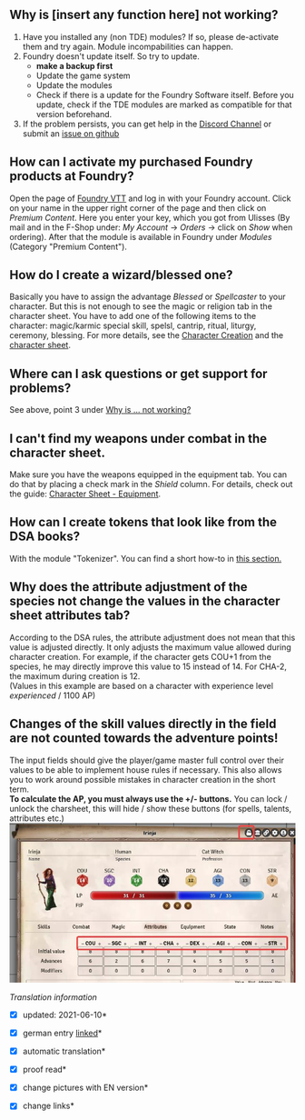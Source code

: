 ## Why is [insert any function here] not working?  

1. Have you installed any (non TDE) modules? If so, please de-activate them and try again. Module incompabilities can happen.
2. Foundry doesn't update itself. So try to update.  
	* **make a backup first**  
	* Update the game system  
	* Update the modules  
	* Check if there is a update for the Foundry Software itself. Before you update, check if the TDE modules are marked as compatible for that version beforehand. 
3. If the problem persists, you can get help in the [Discord Channel](https://discord.com/channels/170995199584108546/807029112215830588) or submit an [issue on github](https://github.com/Plushtoast/dsa5-foundryVTT/issues)

## How can I activate my purchased Foundry products at Foundry?
Open the page of [Foundry VTT](https://foundryvtt.com/) and log in with your Foundry account. Click on your name in the upper right corner of the page and then click on 
*Premium Content*. Here you enter your key, which you got from Ulisses (By mail and in the F-Shop under: *My Account* -> *Orders* -> click on *Show* when ordering). After that the module is available in Foundry under *Modules* (Category "Premium Content").

## How do I create a wizard/blessed one?
Basically you have to assign the advantage *Blessed* or *Spellcaster* to your character. But this is not enough to see the magic or religion tab in the character sheet. You have to add one of the following items to the character: magic/karmic special skill, spelsl, cantrip, ritual, liturgy, ceremony, blessing.
For more details, see the [Character Creation](en-character-creation) and the [character sheet](en-character-sheet).

## Where can I ask questions or get support for problems?
See above, point 3 under [Why is ... not working?](#why-is-insert-any-function-here-not-working)

## I can't find my weapons under combat in the character sheet.
Make sure you have the weapons equipped in the equipment tab. You can do that by placing a check mark in the *Shield* column. For details, check out the guide: [Character Sheet - Equipment](en-charactersheet#5-equipment).  

## How can I create tokens that look like from the DSA books?
With the module "Tokenizer". You can find a short how-to in [this section.](en-character-creation#11-portrait-and-token)

## Why does the attribute adjustment of the species not change the values in the character sheet attributes tab?
According to the DSA rules, the attribute adjustment does not mean that this value is adjusted directly. It only adjusts the maximum value allowed during character creation.
For example, if the character gets COU+1 from the species, he may directly improve this value to 15 instead of 14. For CHA-2, the maximum during creation is 12.  
(Values in this example are based on a character with experience level *experienced* / 1100 AP)

## Changes of the skill values directly in the field are not counted towards the adventure points!
The input fields should give the player/game master full control over their values to be able to implement house rules if necessary. This also allows you to work around possible mistakes in character creation in the short term.  
**To calculate the AP, you must always use the +/- buttons.** You can lock / unlock the charsheet, this will hide / show these buttons (for spells, talents, attributes etc.)  
![lock and unlock](images/en-faq-01.jpg)


*Translation information*  
*[x] updated: 2021-06-10*  
*[x] german entry [linked](de/de-FAQ.md)*  
*[x] automatic translation*  
*[x] proof read*  
*[x] change pictures with EN version*
*[x] change links*  

